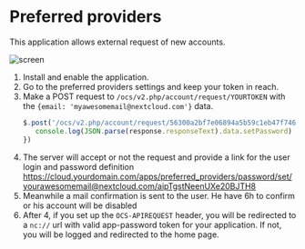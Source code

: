 # Preferred providers

This application allows external request of new accounts.

![screen](https://user-images.githubusercontent.com/14975046/45147329-f829de80-b1c4-11e8-8024-8e53dec98f6c.png)


1. Install and enable the application.
2. Go to the preferred providers settings and keep your token in reach.
3. Make a POST request to `/ocs/v2.php/account/request/YOURTOKEN` with the `{email: 'myawesomemail@nextcloud.com'}` data.
     ``` js
    $.post('/ocs/v2.php/account/request/56300a2bf7e06894a5b59c1eb47f7460', {email:'myawesomemail@nextcloud.com'}).complete((response) => {
        console.log(JSON.parse(response.responseText).data.setPassword)
    })
    ```
4. The server will accept or not the request and provide a link for the user login and password definition https://cloud.yourdomain.com/apps/preferred_providers/password/set/yourawesomemail@nextcloud.com/aipTgstNeenUXe20BJTH8
5. Meanwhile a mail confirmation is sent to the user. He have 6h to confirm or his account will be disabled
6. After 4, if you set up the `OCS-APIREQUEST` header, you will be redirected to a `nc://` url with valid app-password token for your application. If not, you will be logged and redirected to the home page.
